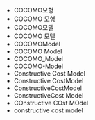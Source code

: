 - COCOMO모형
- COCOMO 모형
- COCOMO모델
- COCOMO 모델
- COCOMOModel
- COCOMO Model
- COCOMO_Model
- COCOMO-Model
- Constructive Cost Model
- Constructive CostModel
- ConstructiveCostModel
- ConstructiveCost Model
- COnstructive COst MOdel
- constructive cost model